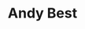 ---
description: Andy Best is the Open Government Manager for the City of Guelph. His mission is to drive the modernization of City services and governance to provide citizens with a great civic experience.
role_description: Open Government Program Manager at the City of Guelph
tags:
  - type/person
organization:
  - "[[City of Guelph]]"
social:
  twitter: http://twitter.com/guelph_andy
title: Andy Best
categories:
  - speaker
---